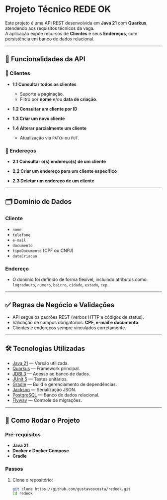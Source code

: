 # Projeto Técnico REDE OK

Este projeto é uma API REST desenvolvida em **Java 21** com **Quarkus**, atendendo aos requisitos técnicos da vaga.  
A aplicação expõe recursos de **Clientes** e seus **Endereços**, com persistência em banco de dados relacional.

---

## 🧩 Funcionalidades da API

### 📌 Clientes
- **1.1 Consultar todos os clientes**  
  - Suporte a paginação.  
  - Filtro por **nome** e/ou **data de criação**.  

- **1.2 Consultar um cliente por ID**

- **1.3 Criar um novo cliente**

- **1.4 Alterar parcialmente um cliente**  
  - Atualização via `PATCH` ou `PUT`.  

### 📌 Endereços
- **2.1 Consultar o(s) endereço(s) de um cliente**

- **2.2 Criar um endereço para um cliente específico**

- **2.3 Deletar um endereço de um cliente**

---

## 🗂️ Domínio de Dados

### Cliente
- `nome`
- `telefone`
- `e-mail`
- `documento`
- `tipoDocumento` (CPF ou CNPJ)
- `dataCriacao`

### Endereço
- O domínio foi definido de forma flexível, incluindo atributos como:  
  `logradouro`, `numero`, `bairro`, `cidade`, `estado`, `cep`.

---

## ✅ Regras de Negócio e Validações
- API segue os padrões REST (verbos HTTP e códigos de status).  
- Validação de campos obrigatórios: **CPF, e-mail e documento**.  
- Clientes e endereços sempre vinculados corretamente.  

---

## 🛠️ Tecnologias Utilizadas
- [Java 21](https://openjdk.org/projects/jdk/21/) — Versão utilizada.
- [Quarkus](https://quarkus.io/) — Framework principal.
- [JDBI 3](https://jdbi.org/) — Acesso ao banco de dados.
- [JUnit 5](https://junit.org/junit5/) — Testes unitários.
- [Gradle](https://gradle.org/) — Build e gerenciamento de dependências.
- [Jackson](https://github.com/FasterXML/jackson) — Serialização JSON.
- [PostgreSQL](https://www.postgresql.org/) — Banco de dados relacional.
- [Flyway](https://www.red-gate.com/products/flyway/community/) — Controle de migrações.

---

## 🚀 Como Rodar o Projeto

### Pré-requisitos
- **Java 21**
- **Docker e Docker Compose**
- **Gradle**

### Passos
1. Clone o repositório:
   ```bash
   git clone https://github.com/gustavoocosta/redeok.git
   cd redeok
